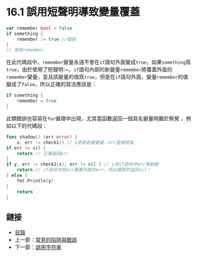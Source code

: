 # 16.1 誤用短聲明導致變量覆蓋

```go
var remember bool = false
if something {
    remember := true //錯誤
}
// 使用remember
```

在此代碼段中，`remember`變量永遠不會在`if`語句外面變成`true`，如果`something`爲`true`，由於使用了短聲明`:=`，`if`語句內部的新變量`remember`將覆蓋外面的`remember`變量，並且該變量的值爲`true`，但是在`if`語句外面，變量`remember`的值變成了`false`，所以正確的寫法應該是：

```go
if something {
    remember = true
}
```

此類錯誤也容易在`for`循環中出現，尤其當函數返回一個具名變量時難於察覺
，例如以下的代碼段：

```go
func shadow() (err error) {
    x, err := check1() // x是新創建變量，err是被賦值
if err != nil {
    return // 正確返回err
}
if y, err := check2(x); err != nil { // y和if語句中err被創建
    return // if語句中的err覆蓋外面的err，所以錯誤的返回nil！
} else {
    fmt.Println(y)
}
    return
}
```

## 鏈接

- [目錄](directory.md)
- 上一節：[常見的陷阱與錯誤](16.0.md)
- 下一節：[誤用字符串](16.2.md)